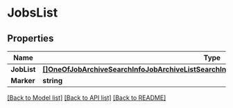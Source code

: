 # JobsList

## Properties
Name | Type | Description | Notes
------------ | ------------- | ------------- | -------------
**JobList** | [**[]OneOfJobArchiveSearchInfoJobArchiveListSearchInfoJobArchiveImportInfoJobArchiveExportInfo**](oneOf&lt;JobArchiveSearchInfo,JobArchiveListSearchInfo,JobArchiveImportInfo,JobArchiveExportInfo&gt;.md) |  | [optional] 
**Marker** | **string** |  | [optional] 

[[Back to Model list]](../README.md#documentation-for-models) [[Back to API list]](../README.md#documentation-for-api-endpoints) [[Back to README]](../README.md)


